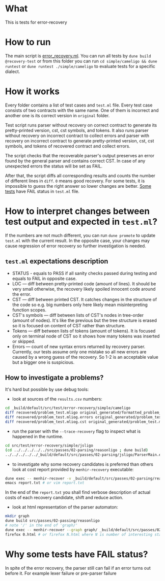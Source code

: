 # What

This is tests for error-recovery

# How to run

The main script is [error_recovery.ml](error_recovery.ml).
You can run all tests by `dune build @recovery-test` or from this folder you can run `cd simple/cameligo && dune runtest` or `dune runtest ./simple/cameligo` to evaluate tests for a specific dialect.

# How it works

Every folder contains a list of test cases and `test.ml` file.
Every test case consists of two contracts with the same name.
One of them is incorrect and another one is its correct version in `original` folder.

Test script runs parser without recovery on correct contract to generate its pretty-printed version, cst, cst symbols, and tokens.
It also runs parser without recovery on incorrect contract to collect errors and parser with recovery on incorrect contract to generate pretty-printed version, cst, cst symbols, and tokens of recovered contract and collect errors.

The script checks that the recoverable parser's output preserves an error found by the general parser and contains correct CST.
In case of any unexpected errors the status will be set as FAIL.

After that, the script diffs all corresponding results and counts the number of different lines in `diff`. `0` means good recovery. For some tests, it is impossible to guess the right answer so lower changes are better. [Some tests](#why-some-tests-have-fail-status) have FAIL status in `test.ml` file.

# How to interpret changes between test output and expected in `test.ml`?

If the numbers are not much different, you can run `dune promote` to update `test.ml` with the current result. In the opposite case, your changes may cause regression of error recovery so further investigation is needed.

## `test.ml` expectations description

- STATUS - equals to PASS if all sanity checks passed during testing and equals to FAIL in opposite case.
- LOC — diff between pretty-printed code (amount of lines). It should be very small otherwise, the recovery likely spoiled innocent code around the error.
- CST — diff between printed CST. It catches changes in the structure of the code so e.g. big numbers only here likely mean misinterpreting function scopes.
- CST's symbols — diff between lists of CST's nodes in tree-order (amount of
nodes). It's like the previous but the tree structure is erased so it is focused on content of CST rather than structure.
- Tokens — diff between lists of tokens (amount of tokens). It is focused only on terminal node of CST so it shows how many tokens was inserted or skipped.
- Errors — count of new syntax errors returned by recovery parser. Currently, our tests assume only one mistake so all new errors are caused by a wrong guess of the recovery. So 1-2 is an acceptable value but a bigger one is suspicious.

## How to investigate a problems?

It's hard but possible by use debug tools:
- look at sources of the `results.csv` numbers:
```bash
cd _build/default/src/test/error-recovery/simple/cameligo
diff recovered/problem_test.mligo original_generated/formatted_problem_test.mligo
diff recovered/problem_test.mliog.errors original_generated/problem_test.mligo.errors
diff recovered/problem_test.mliog.cst original_generated/problem_test.mligo.cst
```
- run the parser with the `--trace-recovery` flag to inspect what is happened in the runtime.
```bash
cd src/test/error-recovery/simple/jsligo
(cd ../../../../../src/passes/02-parsing/reasonligo ; dune build)
../../../../../_build/default/src/passes/02-parsing/jsligo/ParserMain.exe --recovery --trace-recovery --pretty -- problem_test.jsligo
```
- to investigate why some recovery candidates is preferred than others look at cost report provided by `menhir-recovery` executable:
```bash
dune exec -- menhir-recover -v _build/default/src/passes/02-parsing/reasonligo/Parser.cmly 2> report.txt > /dev/null
emacs report.txt # or vim report.txt
```
In the end of the `report.txt` you shall find verbose description of actual costs of each recovery candidate, shift and reduce action.
- look at html representation of the parser automaton:
```bash
mkdir graph
dune build src/passes/02-passing/reasonligo
# note '/' in the end of 'graph/'
dune exec -- menhir-recover --graph graph/ _build/default/src/passes/02-parsing/jsligo/Parser.cmly
firefox 0.html # or firefox N.html where N is number of interesting state
```

# Why some tests have FAIL status?

In spite of the error recovery, the parser still can fail if an error turns out before it. For example lexer failure or pre-parser failure
